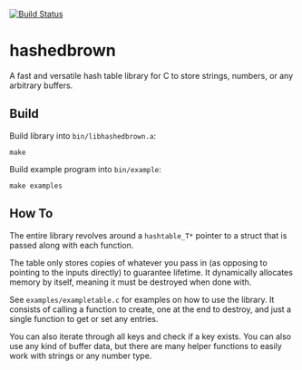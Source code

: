 [![Build Status](https://github.com/penguin-teal/hashedbrown/actions/workflows/build.yml/badge.svg)](https://github.com/penguin-teal/hashedbrown/actions/workflows/build.yml)
# hashedbrown
A fast and versatile hash table library for C to store strings, numbers, or any arbitrary buffers.

## Build

Build library into `bin/libhashedbrown.a`:
```shell
make
```
Build example program into `bin/example`:
```shell
make examples
```

## How To

The entire library revolves around a `hashtable_T*` pointer to a struct
that is passed along with each function.

The table only stores copies of whatever you pass in (as opposing to pointing
to the inputs directly) to guarantee lifetime. It dynamically allocates memory
by itself, meaning it must be destroyed when done with.

See `examples/exampletable.c` for examples on how to use the library.
It consists of calling a function to create,
one at the end to destroy, and just a single function to get or set any entries.

You can also iterate through all keys and check if a key exists. You can also use any kind of buffer data,
but there are many helper functions to easily work with strings or any number type.
